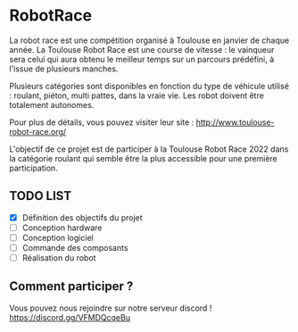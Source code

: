 # RobotRace

La robot race est une compétition organisé à Toulouse en janvier de chaque année. 
La Toulouse Robot Race est une course de vitesse : le vainqueur sera celui qui aura obtenu le meilleur temps sur un parcours prédéfini, à l'issue de plusieurs manches.

Plusieurs catégories sont disponibles en fonction du type de véhicule utilisé : roulant, piéton, multi pattes, dans la vraie vie.
Les robot doivent être totalement autonomes.

Pour plus de détails, vous pouvez visiter leur site : http://www.toulouse-robot-race.org/

L'objectif de ce projet est de participer à la Toulouse Robot Race 2022 dans la catégorie roulant qui semble être la plus accessible pour une première participation.

## TODO LIST
- [x] Définition des objectifs du projet
- [ ] Conception hardware
- [ ] Conception logiciel
- [ ] Commande des composants
- [ ] Réalisation du robot

## Comment participer ?

Vous pouvez nous rejoindre sur notre serveur discord !
https://discord.gg/VFMDQcqeBu
